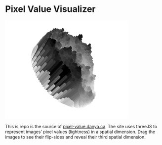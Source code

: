 # Pixel Value Visualizer

![](images/pixel-value.png)  

This is repo is the source of [pixel-value.danya.ca](http://pixel-value.danya.ca/).
The site uses threeJS to represent images' pixel values (lightness) in a spatial dimension.
Drag the images to see their flip-sides and reveal their third spatial dimension. 